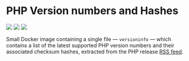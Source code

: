 # PHP Version numbers and Hashes

[![](https://images.microbadger.com/badges/version/nevstokes/php-src:hashes.svg)](https://microbadger.com/images/nevstokes/php-src:hashes "Get your own version badge on microbadger.com") [![](https://images.microbadger.com/badges/commit/nevstokes/php-src:hashes.svg)](https://microbadger.com/images/nevstokes/php-src:hashes "Get your own commit badge on microbadger.com") [![](https://images.microbadger.com/badges/image/nevstokes/php-src:hashes.svg)](https://microbadger.com/images/nevstokes/php-src:hashes "Get your own image badge on microbadger.com")

Small Docker image containing a single file — `versioninfo` — which contains a list of the latest supported PHP version numbers and their associated checksum hashes, extracted from the PHP release [RSS feed](https://secure.php.net/releases/feed.php).